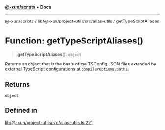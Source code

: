 [**@-xun/scripts**](../../../../../../README.md) • **Docs**

***

[@-xun/scripts](../../../../../../README.md) / [lib/@-xun/project-utils/src/alias-utils](../README.md) / getTypeScriptAliases

# Function: getTypeScriptAliases()

> **getTypeScriptAliases**(): `object`

Returns an object that is the basis of the TSConfig JSON files extended by
external TypeScript configurations at `compilerOptions.paths`.

## Returns

`object`

## Defined in

[lib/@-xun/project-utils/src/alias-utils.ts:221](https://github.com/Xunnamius/xscripts/blob/ce701f3d57da9f82ee0036320bc62d5c51233011/lib/@-xun/project-utils/src/alias-utils.ts#L221)
